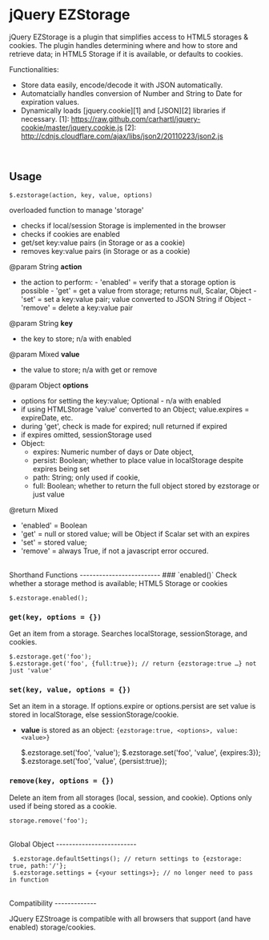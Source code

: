 jQuery EZStorage
==================

jQuery EZStorage is a plugin that simplifies access to HTML5 storages & cookies.  The plugin handles determining where and how to store and retrieve data; in HTML5 Storage if it is available, or defaults to cookies.

Functionalities:

- Store data easily, encode/decode it with JSON automatically.
- Automatcially handles conversion of Number and String to Date for expiration values.
- Dynamically loads [jquery.cookie][1] and [JSON][2] libraries if necessary.
[1]: https://raw.github.com/carhartl/jquery-cookie/master/jquery.cookie.js
[2]: http://cdnjs.cloudflare.com/ajax/libs/json2/20110223/json2.js

<br />

Usage
-------------------------

    $.ezstorage(action, key, value, options)
    
 overloaded function to manage 'storage'
 
 - checks if local/session Storage is implemented in the browser
 - checks if cookies are enabled
 - get/set key:value pairs (in Storage or as a cookie)
 - removes key:value pairs (in Storage or as a cookie)
 
 @param String __action__
 
   - the action to perform:
    - 'enabled' = verify that a storage option is possible
    - 'get' = get a value from storage; returns null, Scalar, Object
    - 'set' = set a key:value pair; value converted to JSON String if Object
    - 'remove' = delete a key:value pair

@param String __key__

   - the key to store; n/a with enabled

@param Mixed __value__

   - the value to store; n/a with get or remove

@param Object __options__

  - options for setting the key:value; Optional - n/a with enabled
  - if using HTMLStorage 'value' converted to an Object; value.expires = expireDate, etc.
  - during 'get', check is made for expired; null returned if expired
  - if expires omitted, sessionStorage used
  - Object:
	- expires: Numeric number of days or Date object,
    - persist: Boolean; whether to place value in localStorage despite expires being set
    - path: String; only used if cookie,
    - full: Boolean; whether to return the full object stored by ezstorage or just value
            
@return Mixed

  - 'enabled' = Boolean
  - 'get' = null or stored value; will be Object if Scalar set with an expires
  - 'set' = stored value; 
  - 'remove' = always True, if not a javascript error occured.
  
<br />    
Shorthand Functions
-------------------------
### `enabled()`
Check whether a storage method is available; HTML5 Storage or cookies

    $.ezstorage.enabled();

### `get(key, options = {})`
Get an item from a storage.  Searches localStorage, sessionStorage, and cookies.

    $.ezstorage.get('foo');
    $.ezstorage.get('foo', {full:true}); // return {ezstorage:true …} not just 'value'

### `set(key, value, options = {})`
Set an item in a storage. If options.expire or options.persist are set value is stored in localStorage, else sessionStorage/cookie.  
- __value__ is stored as an object: `{ezstorage:true, <options>, value:<value>}`


    $.ezstorage.set('foo', 'value');
    $.ezstorage.set('foo', 'value', {expires:3});
    $.ezstorage.set('foo', 'value', {persist:true});

### `remove(key, options = {})`
Delete an item from all storages (local, session, and cookie).  Options only used if being stored as a cookie.

    storage.remove('foo');
    
<br />
Global Object
-------------------------

     $.ezstorage.defaultSettings(); // return settings to {ezstorage: true, path:'/'};
     $.ezstorage.settings = {<your settings>}; // no longer need to pass in function
     
<br />
Compatibility
-------------

JQuery EZStroage is compatible with all browsers that support (and have enabled) storage/cookies.
